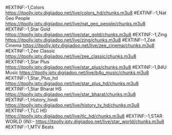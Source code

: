 
#EXTINF:-1,Colors
https://itpolly.iptv.digijadoo.net/live/colors_hd/chunks.m3u8
#EXTINF:-1,Nat Geo People
https://itpolly.iptv.digijadoo.net/live/nat_geo_people/chunks.m3u8
#EXTINF:-1,Star Gold
https://itpolly.iptv.digijadoo.net/live/star_gold/chunks.m3u8
#EXTINF:-1,Zing
https://itpolly.iptv.digijadoo.net/live/zing/chunks.m3u8
#EXTINF:-1,Zee Cinema
https://itpolly.iptv.digijadoo.net/live/zee_cinema/chunks.m3u8
#EXTINF:-1,Zee Classic
https://itpolly.iptv.digijadoo.net/live/zee_classic/chunks.m3u8
#EXTINF:-1,Star Plus
https://itpolly.iptv.digijadoo.net/live/star_plus/chunks.m3u8
#EXTINF:-1,B4U Music
https://itpolly.iptv.digijadoo.net/live/b4u_music/chunks.m3u8
#EXTINF:-1,Star_Plus_hd
https://itpolly.iptv.digijadoo.net/live/star_plus_hd/chunks.m3u8
#EXTINF:-1,Star Bharat HS
https://itpolly.iptv.digijadoo.net/live/star_bharat/chunks.m3u8
#EXTINF:-1,History_hindi
https://itpolly.iptv.digijadoo.net/live/history_tv_hd/chunks.m3u8
#EXTINF:-1,TLC HD
https://itpolly.iptv.digijadoo.net/live/tlc_hd/chunks.m3u8
#EXTINF:-1,STAR WORLD (IN):-
https://itpolly.iptv.digijadoo.net/live/star_world/chunks.m3u8
#EXTINF:-1,MTV Beats

